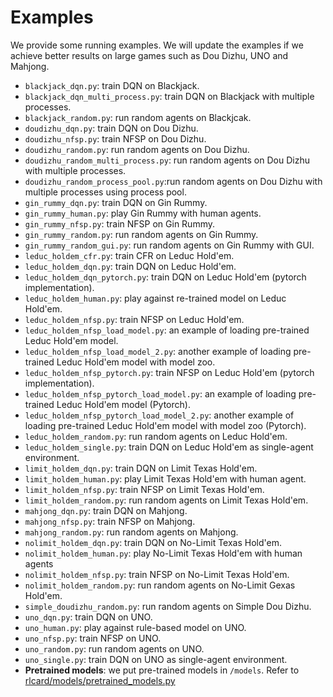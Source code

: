 # Examples
We provide some running examples. We will update the examples if we achieve better results on large games such as Dou Dizhu, UNO and Mahjong.

*   `blackjack_dqn.py`: train DQN on Blackjack.
*   `blackjack_dqn_multi_process.py`: train DQN on Blackjack with multiple processes.
*   `blackjack_random.py`: run random agents on Blackjcak.
*   `doudizhu_dqn.py`: train DQN on Dou Dizhu.
*   `doudizhu_nfsp.py`: train NFSP on Dou Dizhu.
*   `doudizhu_random.py`: run random agents on Dou Dizhu.
*   `doudizhu_random_multi_process.py`: run random agents on Dou Dizhu with multiple processes.
*   `doudizhu_random_process_pool.py`:run random agents on Dou Dizhu with multiple processes using process pool.
*   `gin_rummy_dqn.py`: train DQN on Gin Rummy.
*   `gin_rummy_human.py`: play Gin Rummy with human agents.
*   `gin_rummy_nfsp.py`: train NFSP on Gin Rummy.
*   `gin_rummy_random.py`: run random agents on Gin Rummy.
*   `gin_rummy_random_gui.py`: run random agents on Gin Rummy with GUI.
*   `leduc_holdem_cfr.py`: train CFR on Leduc Hold'em.
*   `leduc_holdem_dqn.py`: train DQN on Leduc Hold'em.
*   `leduc_holdem_dqn_pytorch.py`: train DQN on Leduc Hold'em (pytorch implementation).
*   `leduc_holdem_human.py`: play against re-trained model on Leduc Hold'em.
*   `leduc_holdem_nfsp.py`: train NFSP on Leduc Hold'em.
*   `leduc_holdem_nfsp_load_model.py`: an example of loading pre-trained Leduc Hold'em model.
*   `leduc_holdem_nfsp_load_model_2.py`: another example of loading pre-trained Leduc Hold'em model with model zoo.
*   `leduc_holdem_nfsp_pytorch.py`: train NFSP on Leduc Hold'em (pytorch implementation).
*   `leduc_holdem_nfsp_pytorch_load_model.py`: an example of loading pre-trained Leduc Hold'em model (Pytorch).
*   `leduc_holdem_nfsp_pytorch_load_model_2.py`: another example of loading pre-trained Leduc Hold'em model with model zoo (Pytorch).
*   `leduc_holdem_random.py`: run random agents on Leduc Hold'em.
*   `leduc_holdem_single.py`: train DQN on Leduc Hold'em as single-agent environment.
*   `limit_holdem_dqn.py`: train DQN on Limit Texas Hold'em.
*   `limit_holdem_human.py`: play Limit Texas Hold'em with human agent.
*   `limit_holdem_nfsp.py`: train NFSP on Limit Texas Hold'em.
*   `limit_holdem_random.py`: run random agents on Limit Texas Hold'em.
*   `mahjong_dqn.py`: train DQN on Mahjong.
*   `mahjong_nfsp.py`: train NFSP on Mahjong.
*   `mahjong_random.py`: run random agents on Mahjong.
*   `nolimit_holdem_dqn.py`: train DQN on No-Limit Texas Hold'em.
*   `nolimit_holdem_human.py`: play No-Limit Texas Hold'em with human agents
*   `nolimit_holdem_nfsp.py`: train NFSP on No-Limit Texas Hold'em.
*   `nolimit_holdem_random.py`: run random agents on No-Limit Gexas Hold'em.
*	`simple_doudizhu_random.py`: run random agents on Simple Dou Dizhu.
*   `uno_dqn.py`: train DQN on UNO.
*   `uno_human.py`: play against rule-based model on UNO.
*   `uno_nfsp.py`: train NFSP on UNO.
*   `uno_random.py`: run random agents on UNO.
*   `uno_single.py`: train DQN on UNO as single-agent environment.
*   **Pretrained models**: we put pre-trained models in `/models`. Refer to [rlcard/models/pretrained\_models.py](../rlcard/models/pretrained_models.py)
